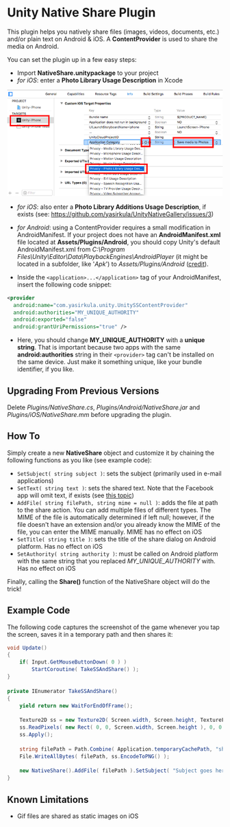 # Unity Native Share Plugin
This plugin helps you natively share files (images, videos, documents, etc.) and/or plain text on Android & iOS. A **ContentProvider** is used to share the media on Android. 

You can set the plugin up in a few easy steps:

- Import **NativeShare.unitypackage** to your project
- *for iOS*: enter a **Photo Library Usage Description** in Xcode

![PhotoLibraryUsageDescription](iOSPhotoLibraryPermission.png)

- *for iOS*: also enter a **Photo Library Additions Usage Description**, if exists (see: https://github.com/yasirkula/UnityNativeGallery/issues/3)

- *for Android*: using a ContentProvider requires a small modification in AndroidManifest. If your project does not have an **AndroidManifest.xml** file located at **Assets/Plugins/Android**, you should copy Unity's default AndroidManifest.xml from *C:\Program Files\Unity\Editor\Data\PlaybackEngines\AndroidPlayer* (it might be located in a subfolder, like '*Apk*') to *Assets/Plugins/Android* ([credit](http://answers.unity3d.com/questions/536095/how-to-write-an-androidmanifestxml-combining-diffe.html)).

- Inside the `<application>...</application>` tag of your AndroidManifest, insert the following code snippet:

```xml
<provider
  android:name="com.yasirkula.unity.UnitySSContentProvider"
  android:authorities="MY_UNIQUE_AUTHORITY"
  android:exported="false"
  android:grantUriPermissions="true" />
```

- Here, you should change **MY_UNIQUE_AUTHORITY** with a **unique string**. That is important because two apps with the same **android:authorities** string in their `<provider>` tag can't be installed on the same device. Just make it something unique, like your bundle identifier, if you like.

## Upgrading From Previous Versions
Delete *Plugins/NativeShare.cs*, *Plugins/Android/NativeShare.jar* and *Plugins/iOS/NativeShare.mm* before upgrading the plugin.

## How To
Simply create a new **NativeShare** object and customize it by chaining the following functions as you like (see example code):

- `SetSubject( string subject )`: sets the subject (primarily used in e-mail applications)
- `SetText( string text )`: sets the shared text. Note that the Facebook app will omit text, if exists (see [this topic](https://stackoverflow.com/a/35102802/2373034))
- `AddFile( string filePath, string mime = null )`: adds the file at path to the share action. You can add multiple files of different types. The MIME of the file is automatically determined if left null; however, if the file doesn't have an extension and/or you already know the MIME of the file, you can enter the MIME manually. MIME has no effect on iOS
- `SetTitle( string title )`: sets the title of the share dialog on Android platform. Has no effect on iOS
- `SetAuthority( string authority )`: must be called on Android platform with the same string that you replaced *MY_UNIQUE_AUTHORITY* with. Has no effect on iOS

Finally, calling the **Share()** function of the NativeShare object will do the trick!

## Example Code
The following code captures the screenshot of the game whenever you tap the screen, saves it in a temporary path and then shares it:

```csharp
void Update()
{
	if( Input.GetMouseButtonDown( 0 ) )
		StartCoroutine( TakeSSAndShare() );
}
	
private IEnumerator TakeSSAndShare()
{
	yield return new WaitForEndOfFrame();

	Texture2D ss = new Texture2D( Screen.width, Screen.height, TextureFormat.RGB24, false );
	ss.ReadPixels( new Rect( 0, 0, Screen.width, Screen.height ), 0, 0 );
	ss.Apply();

	string filePath = Path.Combine( Application.temporaryCachePath, "shared img.png" );
	File.WriteAllBytes( filePath, ss.EncodeToPNG() );

	new NativeShare().AddFile( filePath ).SetSubject( "Subject goes here" ).SetText( "Hello world!" ).SetAuthority( "nativeshare.test" ).Share();
}
```

## Known Limitations
- Gif files are shared as static images on iOS
